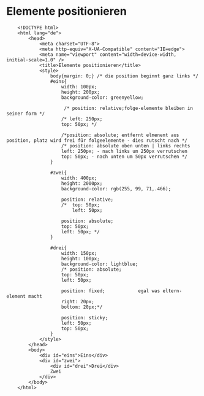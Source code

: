 # Elemente positionieren


		<!DOCTYPE html> 
		<html lang="de">
			<head>
				<meta charset="UTF-8">
				<meta http-equiv="X-UA-Compatible" content="IE=edge">
				<meta name="viewport" content="width=device-width, initial-scale=1.0" />
				<title>Elemente positionieren</title>
				<style>
					body{margin: 0;} /* die position beginnt ganz links */
					#eins{
						width: 100px;
						height: 200px;
						background-color: greenyellow;

						 /* position: relative;folge-elemente bleiben in seiner form */
						/* left: 250px;
						top: 50px; */
					
						/*position: absolute; entfernt elmenent aus position, platz wird frei für folgeelemente - dies rutscht nach */
						/* position: absolute oben unten | links rechts
						left: 250px; - nach links um 250px verrutschen 
						top: 50px; - nach unten um 50px verrutschen */
					}

					#zwei{
						width: 400px;
						height: 2000px;
						background-color: rgb(255, 99, 71,.466);

						position: relative;   
						/*  top: 50px;
							left: 50px;

						position: absolute;
						top: 50px;
						left: 50px; */
					}

					#drei{
						width: 150px;
						height: 100px;
						background-color: lightblue;
						/* position: absolute;
						top: 50px;
						left: 50px; 

						position: fixed;            egal was eltern-element macht
						right: 20px;
						bottom: 20px;*/

						position: sticky;
						left: 50px;
						top: 50px;
					}
				</style>
			</head>
			<body>
				<div id="eins">Eins</div>
				<div id="zwei">
					<div id="drei">Drei</div>
					Zwei
				</div>
			</body>
		</html>
